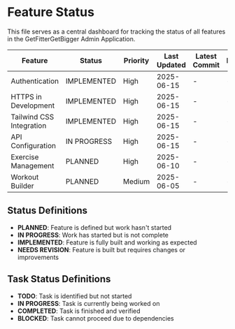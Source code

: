 # Feature Status

This file serves as a central dashboard for tracking the status of all features in the GetFitterGetBigger Admin Application.

| Feature | Status | Priority | Last Updated | Latest Commit | PR | Link |
|---------|--------|----------|--------------|---------------|-------|------|
| Authentication | IMPLEMENTED | High | 2025-06-15 | - | - | [Details](authentication/overview.md) |
| HTTPS in Development | IMPLEMENTED | High | 2025-06-15 | - | - | [Details](https-development/overview.md) |
| Tailwind CSS Integration | IMPLEMENTED | High | 2025-06-15 | - | - | [Details](tailwind-css/overview.md) |
| API Configuration | IN PROGRESS | High | 2025-06-15 | - | - | [Details](api-configuration/overview.md) |
| Exercise Management | PLANNED | High | 2025-06-10 | - | - | [Details](exercise-management/overview.md) |
| Workout Builder | PLANNED | Medium | 2025-06-05 | - | - | [Details](workout-builder/overview.md) |

## Status Definitions

- **PLANNED**: Feature is defined but work hasn't started
- **IN PROGRESS**: Work has started but is not complete
- **IMPLEMENTED**: Feature is fully built and working as expected
- **NEEDS REVISION**: Feature is built but requires changes or improvements

## Task Status Definitions

- **TODO**: Task is identified but not started
- **IN PROGRESS**: Task is currently being worked on
- **COMPLETED**: Task is finished and verified
- **BLOCKED**: Task cannot proceed due to dependencies
